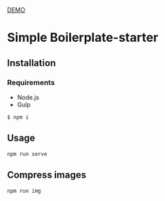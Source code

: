 [DEMO](https://yanagushlevskaya.github.io/labidev-task/dist/)

# Simple Boilerplate-starter
## Installation
### Requirements
- Node.js
- Gulp

`$ npm i`

## Usage
```
npm run serve
```

## Compress images
```
npm run img
```
